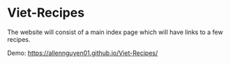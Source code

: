 # Viet-Recipes
The website will consist of a main index page which will have links to a few recipes.

Demo: https://allennguyen01.github.io/Viet-Recipes/